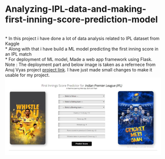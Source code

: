 # Analyzing-IPL-data-and-making-first-inning-score-prediction-model
<br> * In this project i have done a lot of data analysis related to IPL dataset from Kaggle
<br> * Along with that i have build a ML model predicting the first inning score in an IPL match 
<br> * For deployment of ML model,  Made a web app framework using Flask.
<br> Note : The deployment part and below image is taken as a refernece from Anuj Vyas project [project link](https://github.com/anujvyas/IPL-First-Innings-Score-Prediction-Deployment). I have just made small changes to make it usable for my project.
<img src="IPL Dataset/Web page.jpg"
     alt="IPL Web page home" />
